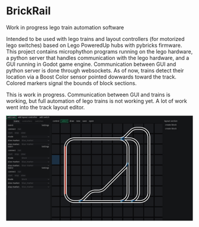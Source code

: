 # BrickRail
Work in progress lego train automation software

Intended to be used with lego trains and layout controllers (for motorized lego switches) based on Lego PoweredUp hubs with pybricks firmware.
This project contains microphython programs running on the lego hardware, a python server that handles communication with the lego hardware, and a GUI running in Godot game engine.
Communication between GUI and python server is done through websockets.
As of now, trains detect their location via a Boost Color sensor pointed dowwards toward the track. Colored markers signal the bounds of block sections.

This is work in progress. Communication between GUI and trains is working, but full automation of lego trains is not working yet. A lot of work went into the track layout editor.

![GUI screenshot](screenshot.png)
